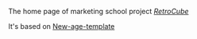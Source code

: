 The home page of marketing school project  [*RetroCube*](https://retrocube.herokuapp.com/index.html)

It's based on [New-age-template](https://github.com/BlackrockDigital/startbootstrap-new-age.git) 
